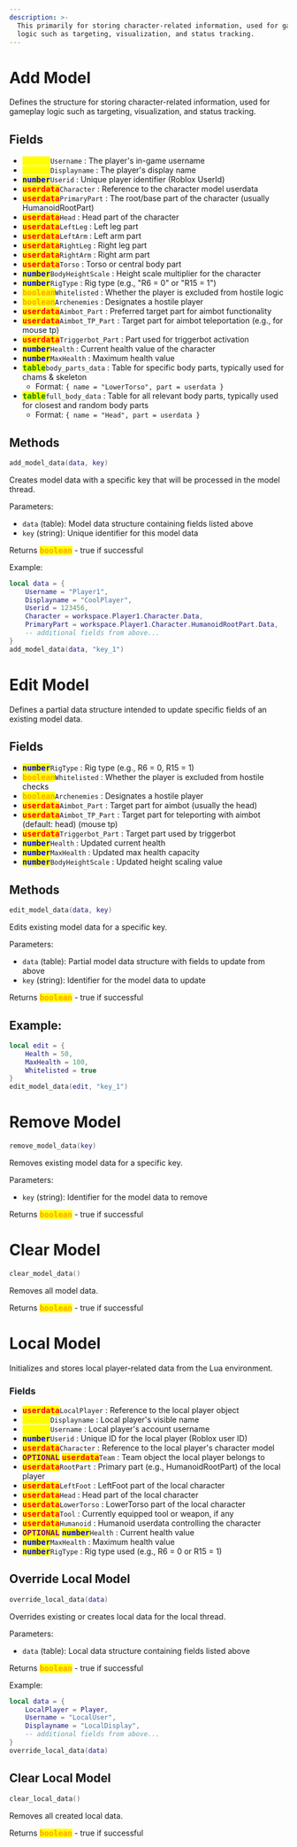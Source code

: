```yaml
---
description: >-
  This primarily for storing character-related information, used for gameplay
  logic such as targeting, visualization, and status tracking.
---
```


# Add Model
Defines the structure for storing character-related information, used for gameplay logic such as targeting, visualization, and status tracking.

## Fields
* <kbd><mark style="color:yellow;">**string**</mark></kbd>`Username` : The player's in-game username
* <kbd><mark style="color:yellow;">**string**</mark></kbd>`Displayname` : The player's display name
* <kbd><mark style="color:blue;">**number**</mark></kbd>`Userid` : Unique player identifier (Roblox UserId)
* <kbd><mark style="color:red;">**userdata**</mark></kbd>`Character` : Reference to the character model userdata
* <kbd><mark style="color:red;">**userdata**</mark></kbd>`PrimaryPart` : The root/base part of the character (usually HumanoidRootPart)
* <kbd><mark style="color:red;">**userdata**</mark></kbd>`Head` : Head part of the character
* <kbd><mark style="color:red;">**userdata**</mark></kbd>`LeftLeg` : Left leg part
* <kbd><mark style="color:red;">**userdata**</mark></kbd>`LeftArm` : Left arm part
* <kbd><mark style="color:red;">**userdata**</mark></kbd>`RightLeg` : Right leg part
* <kbd><mark style="color:red;">**userdata**</mark></kbd>`RightArm` : Right arm part
* <kbd><mark style="color:red;">**userdata**</mark></kbd>`Torso` : Torso or central body part
* <kbd><mark style="color:blue;">**number**</mark></kbd>`BodyHeightScale` : Height scale multiplier for the character
* <kbd><mark style="color:blue;">**number**</mark></kbd>`RigType` : Rig type (e.g., "R6 = 0" or "R15 = 1")
* <kbd><mark style="color:orange;">**boolean**</mark></kbd>`Whitelisted` : Whether the player is excluded from hostile logic
* <kbd><mark style="color:orange;">**boolean**</mark></kbd>`Archenemies` : Designates a hostile player
* <kbd><mark style="color:red;">**userdata**</mark></kbd>`Aimbot_Part` : Preferred target part for aimbot functionality
* <kbd><mark style="color:red;">**userdata**</mark></kbd>`Aimbot_TP_Part` : Target part for aimbot teleportation (e.g., for mouse tp)
* <kbd><mark style="color:red;">**userdata**</mark></kbd>`Triggerbot_Part` : Part used for triggerbot activation
* <kbd><mark style="color:blue;">**number**</mark></kbd>`Health` : Current health value of the character
* <kbd><mark style="color:blue;">**number**</mark></kbd>`MaxHealth` : Maximum health value
* <kbd><mark style="color:green;">**table**</mark></kbd>`body_parts_data` : Table for specific body parts, typically used for chams & skeleton
  * Format: `{ name = "LowerTorso", part = userdata }`
* <kbd><mark style="color:green;">**table**</mark></kbd>`full_body_data` : Table for all relevant body parts, typically used for closest and random body parts
  * Format: `{ name = "Head", part = userdata }`

## Methods

```lua
add_model_data(data, key)
```
Creates model data with a specific key that will be processed in the model thread.

Parameters:
* `data` (table): Model data structure containing fields listed above
* `key` (string): Unique identifier for this model data

Returns <kbd><mark style="color:orange;">**boolean**</mark></kbd> - true if successful

Example:
```lua
local data = {
    Username = "Player1",
    Displayname = "CoolPlayer",
    Userid = 123456,
    Character = workspace.Player1.Character.Data,
    PrimaryPart = workspace.Player1.Character.HumanoidRootPart.Data,
    -- additional fields from above...
}
add_model_data(data, "key_1")
```

# Edit Model
Defines a partial data structure intended to update specific fields of an existing model data.

## Fields
* <kbd><mark style="color:blue;">**number**</mark></kbd>`RigType` : Rig type (e.g., R6 = 0, R15 = 1)
* <kbd><mark style="color:orange;">**boolean**</mark></kbd>`Whitelisted` : Whether the player is excluded from hostile checks
* <kbd><mark style="color:orange;">**boolean**</mark></kbd>`Archenemies` : Designates a hostile player
* <kbd><mark style="color:red;">**userdata**</mark></kbd>`Aimbot_Part` : Target part for aimbot (usually the head)
* <kbd><mark style="color:red;">**userdata**</mark></kbd>`Aimbot_TP_Part` : Target part for teleporting with aimbot (default: head) (mouse tp)
* <kbd><mark style="color:red;">**userdata**</mark></kbd>`Triggerbot_Part` : Target part used by triggerbot
* <kbd><mark style="color:blue;">**number**</mark></kbd>`Health` : Updated current health
* <kbd><mark style="color:blue;">**number**</mark></kbd>`MaxHealth` : Updated max health capacity
* <kbd><mark style="color:blue;">**number**</mark></kbd>`BodyHeightScale` : Updated height scaling value

## Methods

```lua
edit_model_data(data, key)
```
Edits existing model data for a specific key.

Parameters:
* `data` (table): Partial model data structure with fields to update from above
* `key` (string): Identifier for the model data to update

Returns <kbd><mark style="color:orange;">**boolean**</mark></kbd> - true if successful

## Example:
```lua
local edit = {
    Health = 50,
    MaxHealth = 100,
    Whitelisted = true
}
edit_model_data(edit, "key_1")
```

# Remove Model

```lua
remove_model_data(key)
```
Removes existing model data for a specific key.

Parameters:
* `key` (string): Identifier for the model data to remove

Returns <kbd><mark style="color:orange;">**boolean**</mark></kbd> - true if successful

# Clear Model
```lua
clear_model_data()
```
Removes all model data.

Returns <kbd><mark style="color:orange;">**boolean**</mark></kbd> - true if successful

# Local Model
Initializes and stores local player-related data from the Lua environment.

### Fields
* <kbd><mark style="color:red;">**userdata**</mark></kbd>`LocalPlayer` : Reference to the local player object
* <kbd><mark style="color:yellow;">**string**</mark></kbd>`Displayname` : Local player's visible name
* <kbd><mark style="color:yellow;">**string**</mark></kbd>`Username` : Local player's account username
* <kbd><mark style="color:blue;">**number**</mark></kbd>`Userid` : Unique ID for the local player (Roblox user ID)
* <kbd><mark style="color:red;">**userdata**</mark></kbd>`Character` : Reference to the local player's character model
* <kbd><mark style="color:purple;">**OPTIONAL**</mark></kbd> <kbd><mark style="color:red;">**userdata**</mark></kbd>`Team` : Team object the local player belongs to
* <kbd><mark style="color:red;">**userdata**</mark></kbd>`RootPart` : Primary part (e.g., HumanoidRootPart) of the local player
* <kbd><mark style="color:red;">**userdata**</mark></kbd>`LeftFoot` : LeftFoot part of the local character
* <kbd><mark style="color:red;">**userdata**</mark></kbd>`Head` : Head part of the local character
* <kbd><mark style="color:red;">**userdata**</mark></kbd>`LowerTorso` : LowerTorso part of the local character
* <kbd><mark style="color:red;">**userdata**</mark></kbd>`Tool` : Currently equipped tool or weapon, if any
* <kbd><mark style="color:red;">**userdata**</mark></kbd>`Humanoid` : Humanoid userdata controlling the character
* <kbd><mark style="color:purple;">**OPTIONAL**</mark></kbd> <kbd><mark style="color:blue;">**number**</mark></kbd>`Health` : Current health value
* <kbd><mark style="color:blue;">**number**</mark></kbd>`MaxHealth` : Maximum health value
* <kbd><mark style="color:blue;">**number**</mark></kbd>`RigType` : Rig type used (e.g., R6 = 0 or R15 = 1)

## Override Local Model

```lua
override_local_data(data)
```
Overrides existing or creates local data for the local thread.

Parameters:
* `data` (table): Local data structure containing fields listed above

Returns <kbd><mark style="color:orange;">**boolean**</mark></kbd> - true if successful

Example:
```lua
local data = {
    LocalPlayer = Player,
    Username = "LocalUser",
    Displayname = "LocalDisplay",
    -- additional fields from above...
}
override_local_data(data)
```

## Clear Local Model
```lua
clear_local_data()
```
Removes all created local data.

Returns <kbd><mark style="color:orange;">**boolean**</mark></kbd> - true if successful
